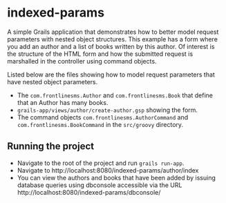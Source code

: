 # indexed-params
A simple Grails application that demonstrates how to better model request parameters with nested object structures. This example has a form where you add an author and a list of books written by this author. Of interest is the structure of the HTML form and how the submitted request is marshalled in the controller using command objects.

Listed below are the files showing how to model request parameters that have nested object parameters.
- The `com.frontlinesms.Author` and `com.frontlinesms.Book` that define that an Author has many books.
- `grails-app/views/author/create-author.gsp` showing the form.
- The command objects `com.frontlinesms.AuthorCommand` and `com.frontlinesms.BookCommand` in the `src/groovy` directory.

## Running the project
- Navigate to the root of the project and run `grails run-app`.
- Navigate to http://localhost:8080/indexed-params/author/index
- You can view the authors and books that have been added by issuing database queries using dbconsole accessible via the URL http://localhost:8080/indexed-params/dbconsole/
